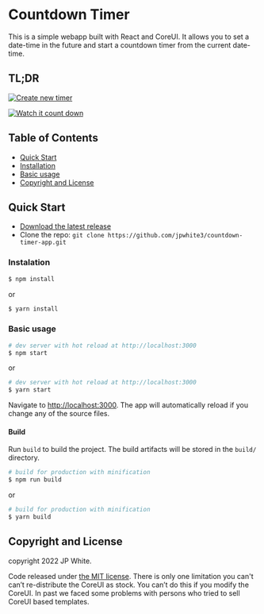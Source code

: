 # Countdown Timer

This is a simple webapp built with React and CoreUI. It allows you to set a date-time in the future and start a countdown timer from the current date-time.

## TL;DR

[![Create new timer](images/images_02.png 'Create new timer')](https://jpwhite3.github.io/countdown-timer-app/#/countdown?until=)

[![Watch it count down](images/images_02.png 'Watch it count down')](https://jpwhite3.github.io/countdown-timer-app/)

## Table of Contents

- [Quick Start](#quick-start)
- [Installation](#installation)
- [Basic usage](#basic-usage)
- [Copyright and License](#copyright-and-license)

## Quick Start

- [Download the latest release](https://github.com/jpwhite3/countdown-timer-app/archive/refs/heads/main.zip)
- Clone the repo: `git clone https://github.com/jpwhite3/countdown-timer-app.git`

### Instalation

```bash
$ npm install
```

or

```bash
$ yarn install
```

### Basic usage

```bash
# dev server with hot reload at http://localhost:3000
$ npm start
```

or

```bash
# dev server with hot reload at http://localhost:3000
$ yarn start
```

Navigate to [http://localhost:3000](http://localhost:3000). The app will automatically reload if you change any of the source files.

#### Build

Run `build` to build the project. The build artifacts will be stored in the `build/` directory.

```bash
# build for production with minification
$ npm run build
```

or

```bash
# build for production with minification
$ yarn build
```

## Copyright and License

copyright 2022 JP White.

Code released under [the MIT license](https://github.com/jpwhite3/countdown-timer-app/blob/main/LICENSE).
There is only one limitation you can't can’t re-distribute the CoreUI as stock. You can’t do this if you modify the CoreUI. In past we faced some problems with persons who tried to sell CoreUI based templates.
